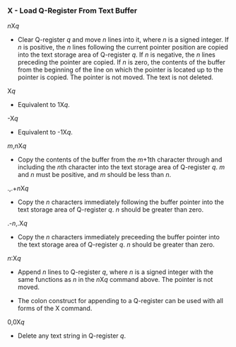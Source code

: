 ### X - Load Q-Register From Text Buffer

*n*X*q*
- Clear Q-register *q* and move *n* lines into it, where *n* is a signed
integer. If *n* is positive, the *n* lines following the current
pointer position are copied into the text storage area of Q-register *q*.
If *n* is negative, the *n* lines preceding the pointer
are copied. If *n* is zero, the contents of the buffer from the
beginning of the line on which the pointer is located up to the
pointer is copied. The pointer is not moved. The text is not
deleted.

X*q*
- Equivalent to 1X*q*.

-X*q*
- Equivalent to -1X*q*.

*m*,*n*X*q*
- Copy the contents of the buffer from the *m*+1th character
through and including the *n*th character into the text storage
area of Q-register *q*. *m* and *n* must be positive, and *m* should
be less than *n*.

.,.+*n*X*q*
- Copy the *n* characters immediately following the buffer pointer
into the text storage area of Q-register *q*. *n* should be greater
than zero.

.-*n*,.X*q*
- Copy the *n* characters immediately preceeding the buffer
pointer into the text storage area of Q-register *q*. *n* should be
greater than zero.

*n*:X*q*
- Append *n* lines to Q-register *q*, where *n* is a signed integer
with the same functions as *n* in the *n*X*q* command above. The
pointer is not moved.

- The colon construct for appending to a Q-register can be used
with all forms of the X command.

0,0X*q*
- Delete any text string in Q-register *q*.
